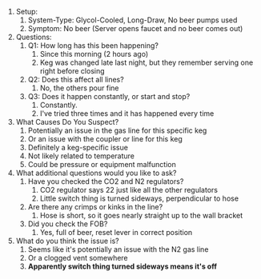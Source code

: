 1. Setup:
	1. System-Type: Glycol-Cooled, Long-Draw, No beer pumps used
	2. Symptom: No beer (Server opens faucet and no beer comes out)
2. Questions:
	1. Q1: How long has this been happening?
		1. Since this morning (2 hours ago)
		2. Keg was changed late last night, but they remember serving one right before closing
	2. Q2: Does this affect all lines?
		1. No, the others pour fine
	3. Q3: Does it happen constantly, or start and stop?
		1. Constantly.
		2. I've tried three times and it has happened every time
3. What Causes Do You Suspect?
	1. Potentially an issue in the gas line for this specific keg
	2. Or an issue with the coupler or line for this keg
	3. Definitely a keg-specific issue
	4. Not likely related to temperature
	5. Could be pressure or equipment malfunction
4. What additional questions would you like to ask?
	1. Have you checked the CO2 and N2 regulators?
		1. CO2 regulator says 22 just like all the other regulators
		2. Little switch thing is turned sideways, perpendicular to hose
	2. Are there any crimps or kinks in the line?
		1. Hose is short, so it goes nearly straight up to the wall bracket
	3. Did you check the FOB?
		1. Yes, full of beer, reset lever in correct position
5. What do you think the issue is?
	1. Seems like it's potentially an issue with the N2 gas line
	2. Or a clogged vent somewhere
	3. **Apparently switch thing turned sideways means it's off**